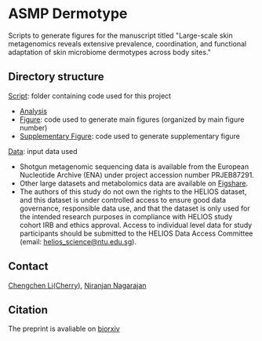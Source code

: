 # ASMP Dermotype
Scripts to generate figures for the manuscript titled "Large-scale skin metagenomics reveals extensive prevalence, coordination, and functional adaptation of skin microbiome dermotypes across body sites."


## Directory structure
[Script](./Script): folder containing code used for this project
  - [Analysis](Script/Analysis)
  - [Figure](Script/Figure): code used to generate main figures (organized by main figure number)
  - [Supplementary Figure](Script/Supplementary%20Figure): code used to generate supplementary figure 

[Data](./Data): input data used
  - Shotgun metagenomic sequencing data is available from the European Nucleotide Archive (ENA) under project accession number PRJEB87291. 
  - Other large datasets and metabolomics data are available on [Figshare](https://figshare.com/projects/ASMP_Dermotype/243932).
  - The authors of this study do not own the rights to the HELIOS dataset, and this dataset is under controlled access to ensure good data governance, responsible data use, and that the dataset is only used for the intended research purposes in compliance with HELIOS study cohort IRB and ethics approval. Access to individual level data for study participants should be submitted to the HELIOS Data Access Committee (email: helios_science@ntu.edu.sg).

## Contact 
[Chengchen Li(Cherry)](mailto:cherry_li@gis.a-star.edu.sg), [Niranjan Nagarajan](mailto:nagarajann@gis.a-star.edu.sg)

## Citation
The preprint is avaliable on [biorxiv](https://www.biorxiv.org/content/10.1101/2025.04.24.650393v1)

